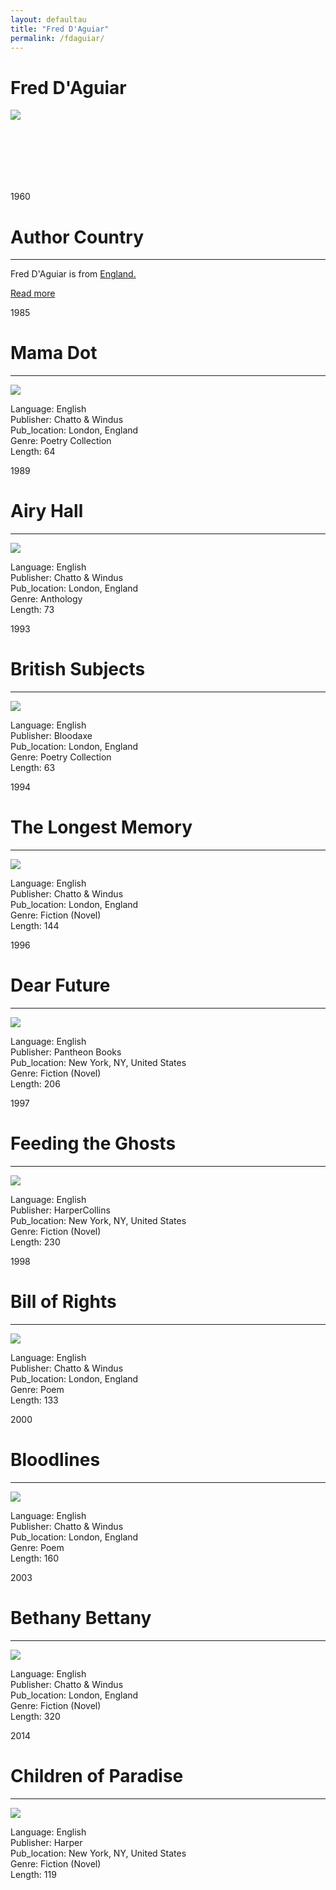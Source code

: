 ```yaml
---
layout: defaultau
title: "Fred D'Aguiar"
permalink: /fdaguiar/
---
```

<!-- partial:index.partial.html -->
<div class="content">
    <h1>Fred D'Aguiar</h1>
    <div class="quote">
        <div><img src="https://vtx.vt.edu/content/dam/vtx_vt_edu/articles/2010/04/images/10276daguiar-jpg.jpg" class="logo"></div>
    </div>
    <div class="timeline">
        <div style="padding-bottom:100px;"></div>
        <div class="block">
            <div class="date right"><p class="right"> 1960 </p></div>
            <div class="dot"></div>
            <div class="left first">
            <div class="author_country">
                <h1>Author Country</h1><hr>
          <div class="aclocation">  <p>Fred D'Aguiar is from <a href="{{ site.baseurl }}/11">England.</a></p></div>
                <div class="acreadmore">  <a href="https://en.wikipedia.org/wiki/Fred_D%27Aguiar" target="_blank">Read more</a></div>
            </div>
            </div>
        </div>
        <div class="block">
            <div class="date left"><p class="left">1985</p></div>
            <div class="dot"></div>
            <div class="right">
                <h1>Mama Dot</h1><hr>
                <p><img src="https://m.media-amazon.com/images/I/51yYTx5YMTL.jpg"></p>
                <p>Language: English<br/>
                Publisher: Chatto & Windus<br/>
                Pub_location: London, England<br/>
                Genre: Poetry Collection<br/>
                Length: 64</p>
            </div>
        </div>
        <div class="block">
            <div class="date right"><p class="right">1989</p></div>
            <div class="dot"></div>
            <div class="left hide">
                <h1>Airy Hall</h1><hr>
                <p><img src="https://m.media-amazon.com/images/I/414qBCtfxUL._SY291_BO1,204,203,200_QL40_FMwebp_.jpg"></p>
                <p>Language: English<br/>
                Publisher: Chatto & Windus<br/>
                Pub_location: London, England<br/>
                Genre: Anthology<br/>
                Length: 73</p>
            </div>
        </div>
        <div class="block">
            <div class="date left"><p class="left">1993</p></div>
            <div class="dot"></div>
            <div class="right hide">
                <h1>British Subjects</h1><hr>
                <p><img src="https://m.media-amazon.com/images/I/41gQfX+UWPL._SY344_BO1,204,203,200_.jpg"></p>
                <p>Language: English<br/>
                Publisher: Bloodaxe<br/>
                Pub_location: London, England<br/>
                Genre: Poetry Collection<br/>
                Length: 63</p>
            </div>
        </div>
        <div class="block">
            <div class="date right"><p class="right">1994</p></div>
            <div class="dot"></div>
            <div class="left hide">
                <h1>The Longest Memory</h1><hr>
                <p><img src="https://upload.wikimedia.org/wikipedia/en/1/1e/The_Longest_Memory.jpg"></p>
                <p>Language: English<br/>
                Publisher: Chatto & Windus<br/>
                Pub_location: London, England<br/>
                Genre: Fiction (Novel)<br/>
                Length: 144</p>
            </div>
        </div>
        <div class="block">
            <div class="date left"><p class="left">1996</p></div>
            <div class="dot"></div>
            <div class="right">
                <h1>Dear Future</h1><hr>
                <p><img src="https://m.media-amazon.com/images/I/21ZTV7EAMJL._BO1,204,203,200_.jpg"></p>
                <p>
                Language: English<br/>
                Publisher: Pantheon Books<br/>
                Pub_location: New York, NY, United States<br/>
                Genre: Fiction (Novel)<br/>
                Length: 206</p>
            </div>
        </div>
        <div class="block">
            <div class="date right"><p class="right">1997</p></div>
            <div class="dot"></div>
            <div class="left hide">
                <h1>Feeding the Ghosts</h1><hr>
                <p><img src="https://m.media-amazon.com/images/I/51R7e2CAUfL._SY291_BO1,204,203,200_QL40_FMwebp_.jpg"></p>
                <p>Language: English<br/>
                Publisher: HarperCollins<br/>
                Pub_location: New York, NY, United States<br/>
                Genre: Fiction (Novel)<br/>
                Length: 230</p>
            </div>
        </div>
        <div class="block">
            <div class="date left"><p class="left">1998</p></div>
            <div class="dot"></div>
            <div class="right hide">
                <h1>Bill of Rights</h1><hr>
                <p><img src="https://m.media-amazon.com/images/I/41iuyT5MbrL._SY291_BO1,204,203,200_QL40_FMwebp_.jpg"></p>
                <p>Language: English<br/>
                Publisher: Chatto & Windus<br/>
                Pub_location: London, England<br/>
                Genre: Poem<br/>
                Length: 133</p>
            </div>
        </div>
        <div class="block">
            <div class="date right"><p class="right">2000</p></div>
            <div class="dot"></div>
            <div class="left hide">
                <h1>Bloodlines</h1><hr>
                <p><img src="https://images-na.ssl-images-amazon.com/images/I/51sbV+PxxwL._SX327_BO1,204,203,200_.jpg"></p>
                <p>Language: English<br/>
                Publisher: Chatto & Windus<br/>
                Pub_location: London, England<br/>
                Genre: Poem<br/>
                Length: 160</p>
            </div>
        </div>
        <div class="block">
            <div class="date left"><p class="left">2003</p></div>
            <div class="dot"></div>
            <div class="right hide">
                <h1>Bethany Bettany</h1><hr>
                <p><img src="https://m.media-amazon.com/images/I/51LahFiIkmL._SY291_BO1,204,203,200_QL40_FMwebp_.jpg"></p>
                <p>Language: English<br/>
                Publisher: Chatto & Windus<br/>
                Pub_location: London, England<br/>
                Genre: Fiction (Novel)<br/>
                Length: 320</p>
            </div>
        </div>
        <div class="block">
            <div class="date right"><p class="right">2014</p></div>
            <div class="dot"></div>
            <div class="left hide">
                <h1>Children of Paradise</h1><hr>
                <p><img src="https://i.gr-assets.com/images/S/compressed.photo.goodreads.com/books/1375115110l/18263394.jpg"></p>
                <p>Language: English<br/>
                Publisher: Harper<br/>
                Pub_location: New York, NY, United States<br/>
                Genre: Fiction (Novel)<br/>
                Length: 119</p>
            </div>
        </div>
</div>
  <!-- partial -->
<script src='https://cdnjs.cloudflare.com/ajax/libs/jquery/3.1.1/jquery.min.js'></script><script  src="{{ site.baseurl }}/assets/js/authorscript.js"></script>